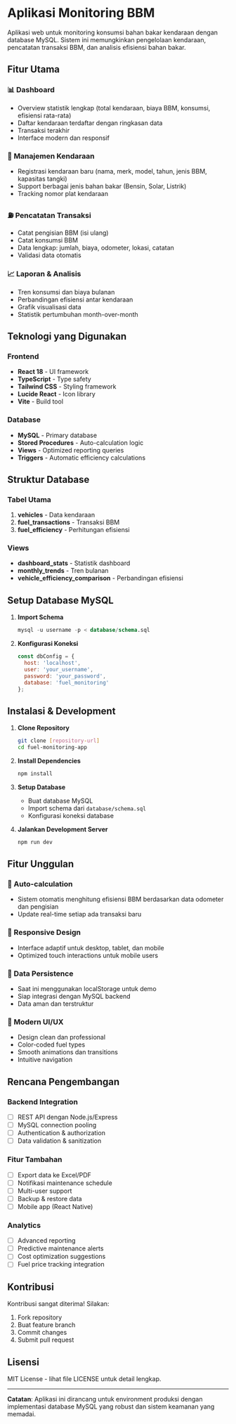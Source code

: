 # Aplikasi Monitoring BBM

Aplikasi web untuk monitoring konsumsi bahan bakar kendaraan dengan database MySQL. Sistem ini memungkinkan pengelolaan kendaraan, pencatatan transaksi BBM, dan analisis efisiensi bahan bakar.

## Fitur Utama

### 📊 Dashboard
- Overview statistik lengkap (total kendaraan, biaya BBM, konsumsi, efisiensi rata-rata)
- Daftar kendaraan terdaftar dengan ringkasan data
- Transaksi terakhir
- Interface modern dan responsif

### 🚗 Manajemen Kendaraan
- Registrasi kendaraan baru (nama, merk, model, tahun, jenis BBM, kapasitas tangki)
- Support berbagai jenis bahan bakar (Bensin, Solar, Listrik)
- Tracking nomor plat kendaraan

### ⛽ Pencatatan Transaksi
- Catat pengisian BBM (isi ulang)
- Catat konsumsi BBM
- Data lengkap: jumlah, biaya, odometer, lokasi, catatan
- Validasi data otomatis

### 📈 Laporan & Analisis
- Tren konsumsi dan biaya bulanan
- Perbandingan efisiensi antar kendaraan
- Grafik visualisasi data
- Statistik pertumbuhan month-over-month

## Teknologi yang Digunakan

### Frontend
- **React 18** - UI framework
- **TypeScript** - Type safety
- **Tailwind CSS** - Styling framework
- **Lucide React** - Icon library
- **Vite** - Build tool

### Database
- **MySQL** - Primary database
- **Stored Procedures** - Auto-calculation logic
- **Views** - Optimized reporting queries
- **Triggers** - Automatic efficiency calculations

## Struktur Database

### Tabel Utama
1. **vehicles** - Data kendaraan
2. **fuel_transactions** - Transaksi BBM
3. **fuel_efficiency** - Perhitungan efisiensi

### Views
- **dashboard_stats** - Statistik dashboard
- **monthly_trends** - Tren bulanan
- **vehicle_efficiency_comparison** - Perbandingan efisiensi

## Setup Database MySQL

1. **Import Schema**
   ```sql
   mysql -u username -p < database/schema.sql
   ```

2. **Konfigurasi Koneksi**
   ```javascript
   const dbConfig = {
     host: 'localhost',
     user: 'your_username',
     password: 'your_password',
     database: 'fuel_monitoring'
   };
   ```

## Instalasi & Development

1. **Clone Repository**
   ```bash
   git clone [repository-url]
   cd fuel-monitoring-app
   ```

2. **Install Dependencies**
   ```bash
   npm install
   ```

3. **Setup Database**
   - Buat database MySQL
   - Import schema dari `database/schema.sql`
   - Konfigurasi koneksi database

4. **Jalankan Development Server**
   ```bash
   npm run dev
   ```

## Fitur Unggulan

### 🔄 Auto-calculation
- Sistem otomatis menghitung efisiensi BBM berdasarkan data odometer dan pengisian
- Update real-time setiap ada transaksi baru

### 📱 Responsive Design
- Interface adaptif untuk desktop, tablet, dan mobile
- Optimized touch interactions untuk mobile users

### 💾 Data Persistence
- Saat ini menggunakan localStorage untuk demo
- Siap integrasi dengan MySQL backend
- Data aman dan terstruktur

### 🎨 Modern UI/UX
- Design clean dan professional
- Color-coded fuel types
- Smooth animations dan transitions
- Intuitive navigation

## Rencana Pengembangan

### Backend Integration
- [ ] REST API dengan Node.js/Express
- [ ] MySQL connection pooling
- [ ] Authentication & authorization
- [ ] Data validation & sanitization

### Fitur Tambahan
- [ ] Export data ke Excel/PDF
- [ ] Notifikasi maintenance schedule
- [ ] Multi-user support
- [ ] Backup & restore data
- [ ] Mobile app (React Native)

### Analytics
- [ ] Advanced reporting
- [ ] Predictive maintenance alerts
- [ ] Cost optimization suggestions
- [ ] Fuel price tracking integration

## Kontribusi

Kontribusi sangat diterima! Silakan:
1. Fork repository
2. Buat feature branch
3. Commit changes
4. Submit pull request

## Lisensi

MIT License - lihat file LICENSE untuk detail lengkap.

---

**Catatan**: Aplikasi ini dirancang untuk environment produksi dengan implementasi database MySQL yang robust dan sistem keamanan yang memadai.